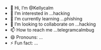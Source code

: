 - 👋 Hi, I’m @Kellycalm
- 👀 I’m interested in ...hacking
- 🌱 I’m currently learning ...phishing
- 💞️ I’m looking to collaborate on ...hacking
- 📫 How to reach me ...telegramcalmbug
- 😄 Pronouns: ...
- ⚡ Fun fact: ...

<!---
Kellycalm/Kellycalm is a ✨ special ✨ repository because its `README.md` (this file) appears on your GitHub profile.
You can click the Preview link to take a look at your changes.
--->
